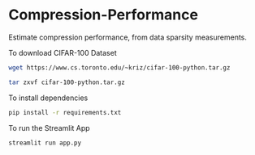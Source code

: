 # Compression-Performance
Estimate compression performance, from data sparsity  measurements.

To download CIFAR-100 Dataset

```bash
wget https://www.cs.toronto.edu/~kriz/cifar-100-python.tar.gz

tar zxvf cifar-100-python.tar.gz
```

To install dependencies

```bash
pip install -r requirements.txt
```

To run the Streamlit App

```bash
streamlit run app.py
```